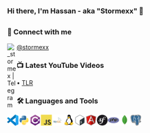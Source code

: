 ### Hi there, I'm Hassan - aka "Stormexx" 👋
##

### 🔗 Connect with me

<a href="https://t.me/stormexx"><img align="left" alt="_stormex | Telegram" width="22px" src="https://upload.wikimedia.org/wikipedia/commons/thumb/8/82/Telegram_logo.svg/2048px-Telegram_logo.svg.png" />@stormexx</a>
<br />
### 📺 Latest YouTube Videos
<!-- BLOG-POST-LIST:START -->
• [TLR](https://www.youtube.com/watch?v=2P7rEYlV1PU)
<!-- BLOG-POST-LIST:END -->
### 🛠️ Languages and Tools

<img align="left" alt="VS Code" width="26px" src="https://raw.githubusercontent.com/devicons/devicon/9f4f5cdb393299a81125eb5127929ea7bfe42889/icons/vscode/vscode-original.svg" />
<img align="left" alt="Python" width="26px" src="https://raw.githubusercontent.com/devicons/devicon/9f4f5cdb393299a81125eb5127929ea7bfe42889/icons/python/python-original.svg" />
<img align="left" alt="C#" width="26px" src="https://raw.githubusercontent.com/devicons/devicon/9f4f5cdb393299a81125eb5127929ea7bfe42889/icons/csharp/csharp-original.svg" />
<img align="left" alt="Javascript" width="26px" src="https://raw.githubusercontent.com/devicons/devicon/9f4f5cdb393299a81125eb5127929ea7bfe42889/icons/javascript/javascript-original.svg" />
<img align="left" alt="MySQL" width="26px" src="https://raw.githubusercontent.com/github/explore/80688e429a7d4ef2fca1e82350fe8e3517d3494d/topics/mysql/mysql.png" />
<img align="left" alt="Linux" width="26px" src="https://github.com/devicons/devicon/blob/master/icons/linux/linux-original.svg" />
<img align="left" alt="Bash" width="26px" src="https://raw.githubusercontent.com/devicons/devicon/9f4f5cdb393299a81125eb5127929ea7bfe42889/icons/bash/bash-original.svg" />
<img align="left" alt="Angular" width="26px" src="https://raw.githubusercontent.com/devicons/devicon/master/icons/angularjs/angularjs-original.svg" />
<img align="left" alt="Symfony" width="26px" src="https://raw.githubusercontent.com/devicons/devicon/master/icons/symfony/symfony-original.svg" />
<img align="left" alt="PHP" width="26px" src="https://raw.githubusercontent.com/devicons/devicon/master/icons/php/php-original.svg" />
<img align="left" alt="MongoDB" width="26px" src="https://raw.githubusercontent.com/devicons/devicon/master/icons/mongodb/mongodb-original.svg" />
<img align="left" alt="PostgreSQL" width="26px" src="https://raw.githubusercontent.com/devicons/devicon/master/icons/postgresql/postgresql-original.svg" />
<br>

